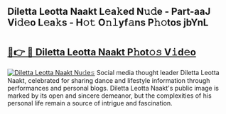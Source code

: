 ## Diletta Leotta Naakt L𝚎a𝚔ed N𝚞𝚍e - Part-aaJ Vi𝚍𝚎o L𝚎a𝚔s - H𝚘𝚝 O𝚗𝚕yf𝚊ns P𝚑𝚘tos jbYnL

# <h2><a href="http://kfc324.oniu.top/?m=Diletta+Leotta+Naakt">🔗👉 🔴 Diletta Leotta Naakt P𝚑ot𝚘𝚜 V𝚒d𝚎o</a></h2>

[![Diletta Leotta Naakt Nu𝚍e𝚜](https://i.imgur.com/0qMVB7G.gif)](http://kfc324.oniu.top/?m=Diletta+Leotta+Naakt)
Social media thought leader Diletta Leotta Naakt, celebrated for sharing dance and lifestyle information through performances and personal blogs. Diletta Leotta Naakt's public image is marked by its open and sincere demeanor, but the complexities of his personal life remain a source of intrigue and fascination.  
